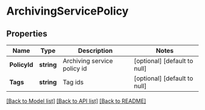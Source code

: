 # ArchivingServicePolicy

## Properties
Name | Type | Description | Notes
------------ | ------------- | ------------- | -------------
**PolicyId** | **string** | Archiving service policy id | [optional] [default to null]
**Tags** | **string** | Tag ids | [optional] [default to null]

[[Back to Model list]](../README.md#documentation-for-models) [[Back to API list]](../README.md#documentation-for-api-endpoints) [[Back to README]](../README.md)

